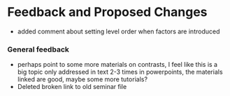# Feedback and Proposed Changes
* added comment about setting level order when factors are introduced
### General feedback
* perhaps point to some more materials on contrasts, I feel like this is a big topic only addressed in text 2-3 times in powerpoints, the materials linked are good, maybe some more tutorials?
* Deleted broken link to old seminar file